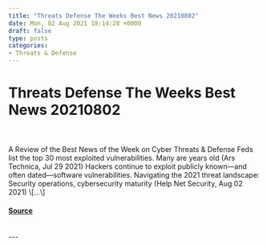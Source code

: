 ```yaml
---
title: "Threats Defense The Weeks Best News 20210802"
date: Mon, 02 Aug 2021 18:14:28 +0000
draft: false
type: posts
categories: 
- Threats & Defense
---
```

# Threats Defense The Weeks Best News 20210802

<br/>

<br/>
A Review of the Best News of the Week on Cyber Threats & Defense Feds list the top 30 most exploited vulnerabilities. Many are years old (Ars Technica, Jul 29 2021) Hackers continue to exploit publicly known—and often dated—software vulnerabilities. Navigating the 2021 threat landscape: Security operations, cybersecurity maturity (Help Net Security, Aug 02 2021) \[…\]

#### [Source](https://mosaicsecurity.com/2021/08/02/threats-defense-the-weeks-best-news-2021-08-02/)

<br/>
---
